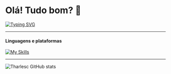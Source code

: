 # Olá! Tudo bom? 👋

[![Typing SVG](https://readme-typing-svg.demolab.com?font=Boldonse&size=30&pause=1000&color=FFFFFF&vCenter=true&width=435&lines=DEV.+FRONT-END;DESIGNER)](https://git.io/typing-svg) <BR> 

---

#### Linguagens e plataformas 
[![My Skills](https://skillicons.dev/icons?i=html,css,py,figma,git,github)](https://skillicons.dev)

---
![Tharlesc GitHub stats](https://github-readme-stats.vercel.app/api?username=tharlesc&show_icons=true&theme=transparent)


